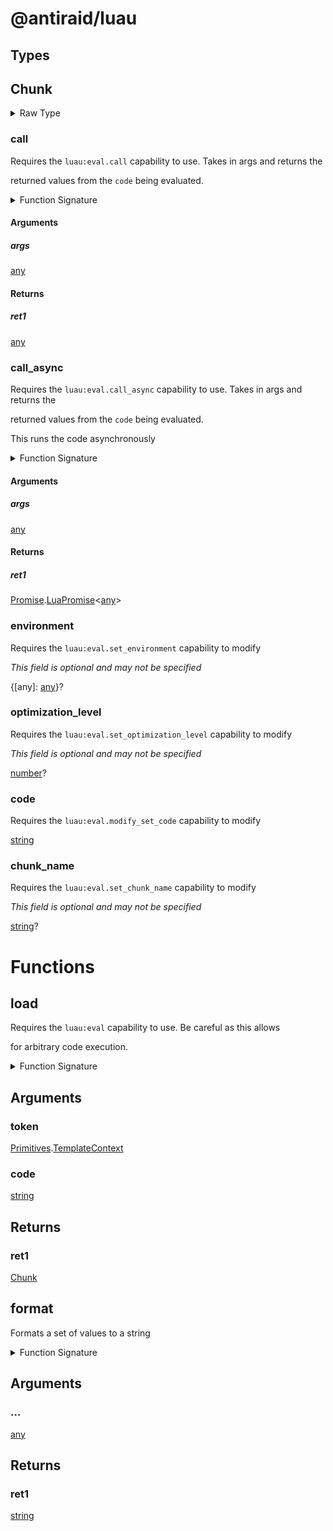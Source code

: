 <div id="@antiraid/luau"></div>

# @antiraid/luau

<div id="Types"></div>

## Types

<div id="Chunk"></div>

## Chunk

<details>
<summary>Raw Type</summary>

```luau
type Chunk = {
	--- Requires the ``luau:eval.set_environment`` capability to modify
	environment: {
		[any]: any
	}?,

	--- Requires the ``luau:eval.set_optimization_level`` capability to modify
	optimization_level: number?,

	--- Requires the ``luau:eval.modify_set_code`` capability to modify
	code: string,

	--- Requires the ``luau:eval.set_chunk_name`` capability to modify
	chunk_name: string?,

	--- Requires the ``luau:eval.call`` capability to use. Takes in args and returns the 
	--- returned values from the ``code`` being evaluated.
	call: (self: Chunk, args: any) -> any,

	--- Requires the ``luau:eval.call_async`` capability to use. Takes in args and returns the
	--- returned values from the ``code`` being evaluated.
	---
	--- This runs the code asynchronously
	call_async: (self: Chunk, args: any) -> Promise.LuaPromise<any>
}
```

</details>

<div id="call"></div>

### call

Requires the ``luau:eval.call`` capability to use. Takes in args and returns the

returned values from the ``code`` being evaluated.

<details>
<summary>Function Signature</summary>

```luau
--- Requires the ``luau:eval.call`` capability to use. Takes in args and returns the 
--- returned values from the ``code`` being evaluated.
call: (self: Chunk, args: any) -> any
```

</details>

<div id="Arguments"></div>

#### Arguments

<div id="args"></div>

##### args

[any](#any)

<div id="Returns"></div>

#### Returns

<div id="ret1"></div>

##### ret1

[any](#any)<div id="call_async"></div>

### call_async

Requires the ``luau:eval.call_async`` capability to use. Takes in args and returns the

returned values from the ``code`` being evaluated.



This runs the code asynchronously

<details>
<summary>Function Signature</summary>

```luau
--- Requires the ``luau:eval.call_async`` capability to use. Takes in args and returns the
--- returned values from the ``code`` being evaluated.
---
--- This runs the code asynchronously
call_async: (self: Chunk, args: any) -> Promise.LuaPromise<any>
```

</details>

<div id="Arguments"></div>

#### Arguments

<div id="args"></div>

##### args

[any](#any)

<div id="Returns"></div>

#### Returns

<div id="ret1"></div>

##### ret1

[Promise](./promise.md).[LuaPromise](./promise.md#LuaPromise)&lt;[any](#any)&gt;<div id="environment"></div>

### environment

Requires the ``luau:eval.set_environment`` capability to modify

*This field is optional and may not be specified*

{[any]: [any](#any)}?

<div id="optimization_level"></div>

### optimization_level

Requires the ``luau:eval.set_optimization_level`` capability to modify

*This field is optional and may not be specified*

[number](#number)?

<div id="code"></div>

### code

Requires the ``luau:eval.modify_set_code`` capability to modify

[string](#string)

<div id="chunk_name"></div>

### chunk_name

Requires the ``luau:eval.set_chunk_name`` capability to modify

*This field is optional and may not be specified*

[string](#string)?

<div id="Functions"></div>

# Functions

<div id="load"></div>

## load

Requires the ``luau:eval`` capability to use. Be careful as this allows

for arbitrary code execution.

<details>
<summary>Function Signature</summary>

```luau
--- Requires the ``luau:eval`` capability to use. Be careful as this allows
--- for arbitrary code execution.
function load(token: Primitives.TemplateContext, code: string) -> Chunk end
```

</details>

<div id="Arguments"></div>

## Arguments

<div id="token"></div>

### token

[Primitives](./primitives.md).[TemplateContext](./primitives.md#TemplateContext)

<div id="code"></div>

### code

[string](#string)

<div id="Returns"></div>

## Returns

<div id="ret1"></div>

### ret1

[Chunk](#Chunk)<div id="format"></div>

## format

Formats a set of values to a string

<details>
<summary>Function Signature</summary>

```luau
--- Formats a set of values to a string
function format(...: any) -> string end
```

</details>

<div id="Arguments"></div>

## Arguments

<div id="..."></div>

### ...

[any](#any)

<div id="Returns"></div>

## Returns

<div id="ret1"></div>

### ret1

[string](#string)